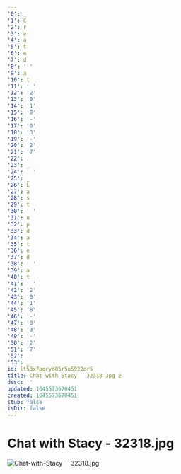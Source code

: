 ```yaml
---
'0': _
'1': C
'2': r
'3': e
'4': a
'5': t
'6': e
'7': d
'8': ' '
'9': a
'10': t
'11': ' '
'12': '2'
'13': '0'
'14': '1'
'15': '8'
'16': '-'
'17': '0'
'18': '3'
'19': '-'
'20': '2'
'21': '7'
'22': .
'23': _
'24': ' '
'25': _
'26': L
'27': a
'28': s
'29': t
'30': ' '
'31': u
'32': p
'33': d
'34': a
'35': t
'36': e
'37': d
'38': ' '
'39': a
'40': t
'41': ' '
'42': '2'
'43': '0'
'44': '1'
'45': '8'
'46': '-'
'47': '0'
'48': '3'
'49': '-'
'50': '2'
'51': '7'
'52': .
'53': _
id: lt53x7pqryd05r5u5922or5
title: Chat with Stacy   32318 Jpg 2
desc: ''
updated: 1645573670451
created: 1645573670451
stub: false
isDir: false
---
```


# Chat with Stacy - 32318.jpg


![Chat-with-Stacy---32318.jpg](/assets/chat-with-stacy---32318-gwxug4ygnb4w.jpg)

